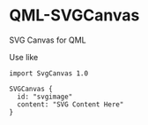 # QML-SVGCanvas
SVG Canvas for QML

Use like
```[qml]
import SvgCanvas 1.0

SVGCanvas {
  id: "svgimage"
  content: "SVG Content Here"
}
```
